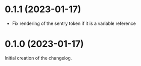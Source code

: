 # 0.1.1 (2023-01-17)
 - Fix rendering of the sentry token if it is a variable reference

# 0.1.0 (2023-01-17)
Initial creation of the changelog.
